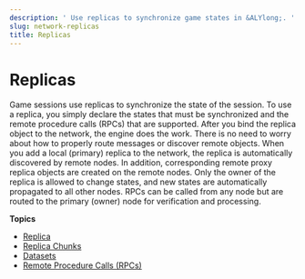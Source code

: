 ```yaml
---
description: ' Use replicas to synchronize game states in &ALYlong;. '
slug: network-replicas
title: Replicas
---
```

# Replicas<a name="network-replicas"></a>

Game sessions use replicas to synchronize the state of the session\. To use a replica, you simply declare the states that must be synchronized and the remote procedure calls \(RPCs\) that are supported\. After you bind the replica object to the network, the engine does the work\. There is no need to worry about how to properly route messages or discover remote objects\. When you add a local \(primary\) replica to the network, the replica is automatically discovered by remote nodes\. In addition, corresponding remote proxy replica objects are created on the remote nodes\. Only the owner of the replica is allowed to change states, and new states are automatically propagated to all other nodes\. RPCs can be called from any node but are routed to the primary \(owner\) node for verification and processing\.

**Topics**
+ [Replica](/docs/userguide/networking/replicas-replica.md)
+ [Replica Chunks](/docs/userguide/networking/replicas-chunks.md)
+ [Datasets](/docs/userguide/networking/replicas-data-sets.md)
+ [Remote Procedure Calls \(RPCs\)](/docs/userguide/networking/replicas-remote-procedure-calls.md)